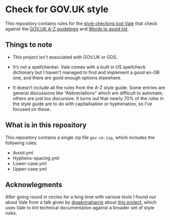 # Check for GOV.UK style
This repository contains rules for the [style checking tool Vale](https://vale.sh/) that check against the [GOV.UK A-Z guidelines](https://www.gov.uk/guidance/style-guide/a-to-z-of-gov-uk-style) and [Words to avoid list](https://www.gov.uk/guidance/style-guide/a-to-z-of-gov-uk-style#words-to-avoid).

## Things to note
- This project isn't associated with GOV.UK or GDS. 

- It’s not a spellchecker. Vale comes with a built in US spellcheck dictionary but I haven't managed to find and implement a good en-GB one, and there are good enough options elsewhere.
  
- It doesn’t include all the rules from the A-Z style guide. Some entries are general discussions like “Abbreviations” which are difficult to automate; others are just too discursive. It turns out that nearly 70% of the rules in the style guide are to do with capitalisation or hyphenation, so I’ve focused on those. 

## What is in this repository
This repository contains a single zip file `gov-uk.zip`, which includes the following rules:

- Avoid.yml
- Hyphens-spacing.yml
- Lower-case.yml
- Upper-case.yml

## Acknowlegments
After going round in circles for a long time with various tools I found out about Vale from a talk given by [@sabrinaharris](https://github.com/sabrinaharris) about [this project](https://github.com/sabrinaharris/linting-prototype), which uses Vale to lint technical documentation against a broader set of style rules.

